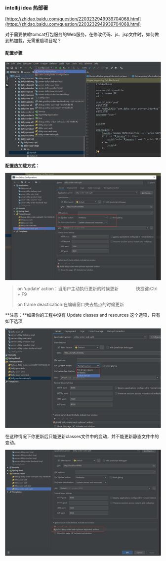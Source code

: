 ### intellij idea 热部署

[https://zhidao.baidu.com/question/2203232949939704068.html](https://zhidao.baidu.com/question/2203232949939704068.html)

对于需要依赖tomcat打包服务的Web服务，在修改代码、js、jsp文件时，如何做到热加载，无需重启项目呢？

#### 配置步骤

![](/assets/import11.png)

**配置热加载方式：**

![](/assets/import12.png)

> on ‘update‘ action：当用户主动执行更新的时候更新　　　　快捷键:Ctrl + F9
>
> on frame deactication:在编辑窗口失去焦点的时候更新

**注意：**如果你的工程中没有 Update classes and resources 这个选项，只有如下选项

![](/assets/import14.png)

在这种情况下你更新后只能更新classes文件中的变动，并不能更新静态文件中的变动。

![](/assets/import13.png)

